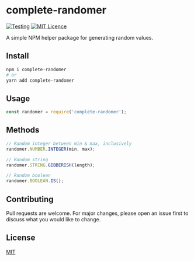 # complete-randomer

[![Testing](https://github.com/MilosPaunovic/complete-randomer/actions/workflows/unit-tests.yml/badge.svg)](https://github.com/MilosPaunovic/complete-randomer/actions/workflows/unit-tests.yml) [![MIT Licence](https://badges.frapsoft.com/os/mit/mit.svg?v=103)](https://github.com/MilosPaunovic/complete-randomer/blob/develop/LICENSE)

A simple NPM helper package for generating random values.

## Install

```bash
npm i complete-randomer
# or
yarn add complete-randomer
```

## Usage

```js
const randomer = require('complete-randomer');
```

## Methods

```js
// Random integer between min & max, inclusively
randomer.NUMBER.INTEGER(min, max);

// Random string
randomer.STRING.GIBBERISH(length);

// Random boolean
randomer.BOOLEAN.IS();
```

## Contributing

Pull requests are welcome. For major changes, please open an issue first to discuss what you would like to change.

## License

[MIT](https://raw.githubusercontent.com/MilosPaunovic/complete-randomer/main/LICENSE/)
